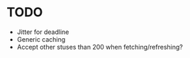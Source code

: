 # TODO

* Jitter for deadline
* Generic caching
* Accept other stuses than 200 when fetching/refreshing?